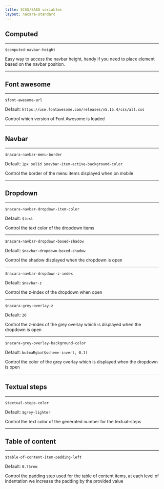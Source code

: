 ```yaml
---
title: SCSS/SASS variables
layout: nacara-standard
---
```


## Computed

---

`$computed-navbar-height`

Easy way to access the navbar height, handy if you need to place element based on the navbar position.

---

## Font awesome

---

`$font-awesome-url`

Default: `https://use.fontawesome.com/releases/v5.15.4/css/all.css`

Control which version of Font Awesome is loaded

---

## Navbar

---

`$nacara-navbar-menu-border`

Default: `1px solid $navbar-item-active-background-color`

Control the border of the menu items displayed when on mobile

---

## Dropdown

---

`$nacara-navbar-dropdown-item-color`

Default: `$text`

Control the text color of the dropdown items

---

`$nacara-navbar-dropdown-boxed-shadow`

Default: `$navbar-dropdown-boxed-shadow`

Control the shadow displayed when the dropdown is open

---

`$nacara-navbar-dropdown-z-index`

Default: `$navbar-z`

Control the z-index of the dropdown when open

---

`$nacara-grey-overlay-z`

Default: `20`

Control the z-index of the grey overlay which is displayed when the dropdown is open

---

`$nacara-grey-overlay-background-color`

Default: `bulmaRgba($scheme-invert, 0.1)`

Control the color of the grey overlay which is displayed when the dropdown is open

---

## Textual steps

---

`$textual-steps-color`

Default: `$grey-lighter`

Control the text color of the generated number for the textual-steps

---

## Table of content

---

`$table-of-content-item-padding-left`

Default: `0.75rem`

Control the padding step used for the table of content items, at each level of indentation we increase the padding by the provided value
